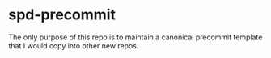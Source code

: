 # spd-precommit

The only purpose of this repo is to maintain a canonical precommit template that I would copy into other new repos.
